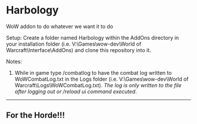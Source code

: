 Harbology
=========

WoW addon to do whatever we want it to do


Setup:
Create a folder named Harbology within the AddOns directory in your installation folder
(i.e. V:\Games\wow-dev\World of Warcraft\Interface\AddOns) and clone this repository into it.

Notes:

1.  While in game type /combatlog to have the combat log written to WoWCombatLog.txt in the Logs folder (i.e. V:\Games\wow-dev\World of Warcraft\Logs\WoWCombatLog.txt). *The log is only written to the file after logging out or /reload ui command executed*.

<hr>
<h2>For the Horde!!!</h2>
